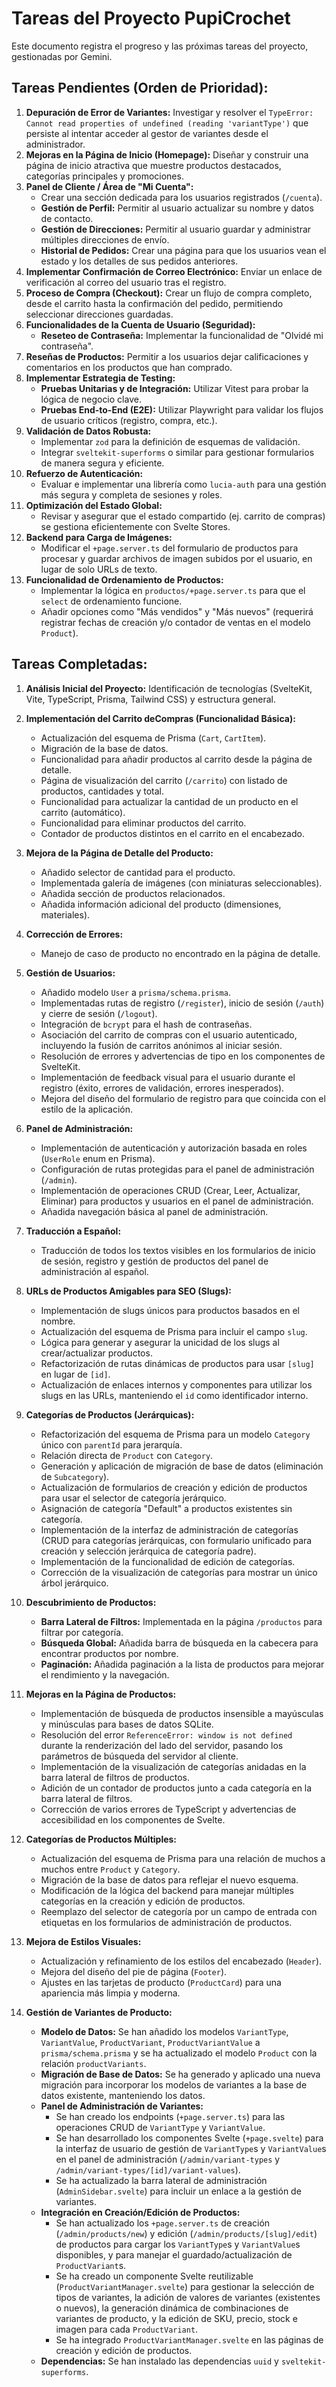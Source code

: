 # Tareas del Proyecto PupiCrochet

Este documento registra el progreso y las próximas tareas del proyecto, gestionadas por Gemini.

## Tareas Pendientes (Orden de Prioridad):

1.  **Depuración de Error de Variantes:** Investigar y resolver el `TypeError: Cannot read properties of undefined (reading 'variantType')` que persiste al intentar acceder al gestor de variantes desde el administrador.
2.  **Mejoras en la Página de Inicio (Homepage):** Diseñar y construir una página de inicio atractiva que muestre productos destacados, categorías principales y promociones.
3.  **Panel de Cliente / Área de "Mi Cuenta":**
    *   Crear una sección dedicada para los usuarios registrados (`/cuenta`).
    *   **Gestión de Perfil:** Permitir al usuario actualizar su nombre y datos de contacto.
    *   **Gestión de Direcciones:** Permitir al usuario guardar y administrar múltiples direcciones de envío.
    *   **Historial de Pedidos:** Crear una página para que los usuarios vean el estado y los detalles de sus pedidos anteriores.
4.  **Implementar Confirmación de Correo Electrónico:** Enviar un enlace de verificación al correo del usuario tras el registro.
5.  **Proceso de Compra (Checkout):** Crear un flujo de compra completo, desde el carrito hasta la confirmación del pedido, permitiendo seleccionar direcciones guardadas.
6.  **Funcionalidades de la Cuenta de Usuario (Seguridad):**
    *   **Reseteo de Contraseña:** Implementar la funcionalidad de "Olvidé mi contraseña".
7.  **Reseñas de Productos:** Permitir a los usuarios dejar calificaciones y comentarios en los productos que han comprado.
8.  **Implementar Estrategia de Testing:**
    *   **Pruebas Unitarias y de Integración:** Utilizar Vitest para probar la lógica de negocio clave.
    *   **Pruebas End-to-End (E2E):** Utilizar Playwright para validar los flujos de usuario críticos (registro, compra, etc.).
9.  **Validación de Datos Robusta:**
    *   Implementar `zod` para la definición de esquemas de validación.
    *   Integrar `sveltekit-superforms` o similar para gestionar formularios de manera segura y eficiente.
10. **Refuerzo de Autenticación:**
    *   Evaluar e implementar una librería como `lucia-auth` para una gestión más segura y completa de sesiones y roles.
11. **Optimización del Estado Global:**
    *   Revisar y asegurar que el estado compartido (ej. carrito de compras) se gestiona eficientemente con Svelte Stores.
12. **Backend para Carga de Imágenes:**
    *   Modificar el `+page.server.ts` del formulario de productos para procesar y guardar archivos de imagen subidos por el usuario, en lugar de solo URLs de texto.
13. **Funcionalidad de Ordenamiento de Productos:**
    *   Implementar la lógica en `productos/+page.server.ts` para que el `select` de ordenamiento funcione.
    *   Añadir opciones como "Más vendidos" y "Más nuevos" (requerirá registrar fechas de creación y/o contador de ventas en el modelo `Product`).

## Tareas Completadas:

1.  **Análisis Inicial del Proyecto:** Identificación de tecnologías (SvelteKit, Vite, TypeScript, Prisma, Tailwind CSS) y estructura general.
2.  **Implementación del Carrito deCompras (Funcionalidad Básica):**
    *   Actualización del esquema de Prisma (`Cart`, `CartItem`).
    *   Migración de la base de datos.
    *   Funcionalidad para añadir productos al carrito desde la página de detalle.
    *   Página de visualización del carrito (`/carrito`) con listado de productos, cantidades y total.
    *   Funcionalidad para actualizar la cantidad de un producto en el carrito (automático).
    *   Funcionalidad para eliminar productos del carrito.
    *   Contador de productos distintos en el carrito en el encabezado.
3.  **Mejora de la Página de Detalle del Producto:**
    *   Añadido selector de cantidad para el producto.
    *   Implementada galería de imágenes (con miniaturas seleccionables).
    *   Añadida sección de productos relacionados.
    *   Añadida información adicional del producto (dimensiones, materiales).
4.  **Corrección de Errores:**
    *   Manejo de caso de producto no encontrado en la página de detalle.
5.  **Gestión de Usuarios:**
    *   Añadido modelo `User` a `prisma/schema.prisma`.
    *   Implementadas rutas de registro (`/register`), inicio de sesión (`/auth`) y cierre de sesión (`/logout`).
    *   Integración de `bcrypt` para el hash de contraseñas.
    *   Asociación del carrito de compras con el usuario autenticado, incluyendo la fusión de carritos anónimos al iniciar sesión.
    *   Resolución de errores y advertencias de tipo en los componentes de SvelteKit.
    *   Implementación de feedback visual para el usuario durante el registro (éxito, errores de validación, errores inesperados).
    *   Mejora del diseño del formulario de registro para que coincida con el estilo de la aplicación.
6.  **Panel de Administración:**
    *   Implementación de autenticación y autorización basada en roles (`UserRole` enum en Prisma).
    *   Configuración de rutas protegidas para el panel de administración (`/admin`).
    *   Implementación de operaciones CRUD (Crear, Leer, Actualizar, Eliminar) para productos y usuarios en el panel de administración.
    *   Añadida navegación básica al panel de administración.
7.  **Traducción a Español:**
    *   Traducción de todos los textos visibles en los formularios de inicio de sesión, registro y gestión de productos del panel de administración al español.

8.  **URLs de Productos Amigables para SEO (Slugs):**
    *   Implementación de slugs únicos para productos basados en el nombre.
    *   Actualización del esquema de Prisma para incluir el campo `slug`.
    *   Lógica para generar y asegurar la unicidad de los slugs al crear/actualizar productos.
    *   Refactorización de rutas dinámicas de productos para usar `[slug]` en lugar de `[id]`.
    *   Actualización de enlaces internos y componentes para utilizar los slugs en las URLs, manteniendo el `id` como identificador interno.

9.  **Categorías de Productos (Jerárquicas):**
    *   Refactorización del esquema de Prisma para un modelo `Category` único con `parentId` para jerarquía.
    *   Relación directa de `Product` con `Category`.
    *   Generación y aplicación de migración de base de datos (eliminación de `Subcategory`).
    *   Actualización de formularios de creación y edición de productos para usar el selector de categoría jerárquico.
    *   Asignación de categoría "Default" a productos existentes sin categoría.
    *   Implementación de la interfaz de administración de categorías (CRUD para categorías jerárquicas, con formulario unificado para creación y selección jerárquica de categoría padre).
    *   Implementación de la funcionalidad de edición de categorías.
    *   Corrección de la visualización de categorías para mostrar un único árbol jerárquico.

10. **Descubrimiento de Productos:**
    *   **Barra Lateral de Filtros:** Implementada en la página `/productos` para filtrar por categoría.
    *   **Búsqueda Global:** Añadida barra de búsqueda en la cabecera para encontrar productos por nombre.
    *   **Paginación:** Añadida paginación a la lista de productos para mejorar el rendimiento y la navegación.

11. **Mejoras en la Página de Productos:**
    *   Implementación de búsqueda de productos insensible a mayúsculas y minúsculas para bases de datos SQLite.
    *   Resolución del error `ReferenceError: window is not defined` durante la renderización del lado del servidor, pasando los parámetros de búsqueda del servidor al cliente.
    *   Implementación de la visualización de categorías anidadas en la barra lateral de filtros de productos.
    *   Adición de un contador de productos junto a cada categoría en la barra lateral de filtros.
    *   Corrección de varios errores de TypeScript y advertencias de accesibilidad en los componentes de Svelte.

12. **Categorías de Productos Múltiples:**
    *   Actualización del esquema de Prisma para una relación de muchos a muchos entre `Product` y `Category`.
    *   Migración de la base de datos para reflejar el nuevo esquema.
    *   Modificación de la lógica del backend para manejar múltiples categorías en la creación y edición de productos.
    *   Reemplazo del selector de categoría por un campo de entrada con etiquetas en los formularios de administración de productos.

13. **Mejora de Estilos Visuales:**
    *   Actualización y refinamiento de los estilos del encabezado (`Header`).
    *   Mejora del diseño del pie de página (`Footer`).
    *   Ajustes en las tarjetas de producto (`ProductCard`) para una apariencia más limpia y moderna.

14. **Gestión de Variantes de Producto:**
    *   **Modelo de Datos:** Se han añadido los modelos `VariantType`, `VariantValue`, `ProductVariant`, `ProductVariantValue` a `prisma/schema.prisma` y se ha actualizado el modelo `Product` con la relación `productVariants`.
    *   **Migración de Base de Datos:** Se ha generado y aplicado una nueva migración para incorporar los modelos de variantes a la base de datos existente, manteniendo los datos.
    *   **Panel de Administración de Variantes:**
        *   Se han creado los endpoints (`+page.server.ts`) para las operaciones CRUD de `VariantType` y `VariantValue`.
        *   Se han desarrollado los componentes Svelte (`+page.svelte`) para la interfaz de usuario de gestión de `VariantType`s y `VariantValue`s en el panel de administración (`/admin/variant-types` y `/admin/variant-types/[id]/variant-values`).
        *   Se ha actualizado la barra lateral de administración (`AdminSidebar.svelte`) para incluir un enlace a la gestión de variantes.
    *   **Integración en Creación/Edición de Productos:**
        *   Se han actualizado los `+page.server.ts` de creación (`/admin/products/new`) y edición (`/admin/products/[slug]/edit`) de productos para cargar los `VariantType`s y `VariantValue`s disponibles, y para manejar el guardado/actualización de `ProductVariant`s.
        *   Se ha creado un componente Svelte reutilizable (`ProductVariantManager.svelte`) para gestionar la selección de tipos de variantes, la adición de valores de variantes (existentes o nuevos), la generación dinámica de combinaciones de variantes de producto, y la edición de SKU, precio, stock e imagen para cada `ProductVariant`.
        *   Se ha integrado `ProductVariantManager.svelte` en las páginas de creación y edición de productos.
    *   **Dependencias:** Se han instalado las dependencias `uuid` y `sveltekit-superforms`.